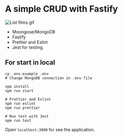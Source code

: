 # A simple CRUD with Fastify

![List films gif](https://raw.githubusercontent.com/falconandrea/simple-nodejs-tests/main/images/crud-fastify.gif)

- Moongose/MongoDB
- Fastify
- Prettier and Eslint
- Jest for testing.

## For start in local

```
cp .env.example .env
# Change MongoDB connection in .env file

npm install
npm run start

# Prettier and Eslint
npm run eslint
npm run prettier

# Run test with Jest
npm run test
```

Open `localhost:3000` for see the application.
